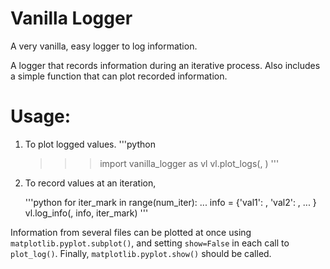 # Vanilla Logger
A very vanilla, easy logger to log information.

A logger that records information during an iterative process. 
Also includes a simple function that can plot recorded information. 

# Usage:

 1. To plot logged values. 
    '''python
    >>> import vanilla_logger as vl
    >>> vl.plot_logs(<file>, <options>)
    '''

 2. To record values at an iteration, 

    '''python
    for iter_mark in range(num_iter):
        ...
        info = {'val1': <value of val1>, 'val2': <value of val2>, ... }
        vl.log_info(<file>, info, iter_mark)
    '''

Information from several files can be plotted at once 
using `matplotlib.pyplot.subplot()`, and setting `show=False`
in each call to `plot_log()`. Finally, 
`matplotlib.pyplot.show()` should be called. 
